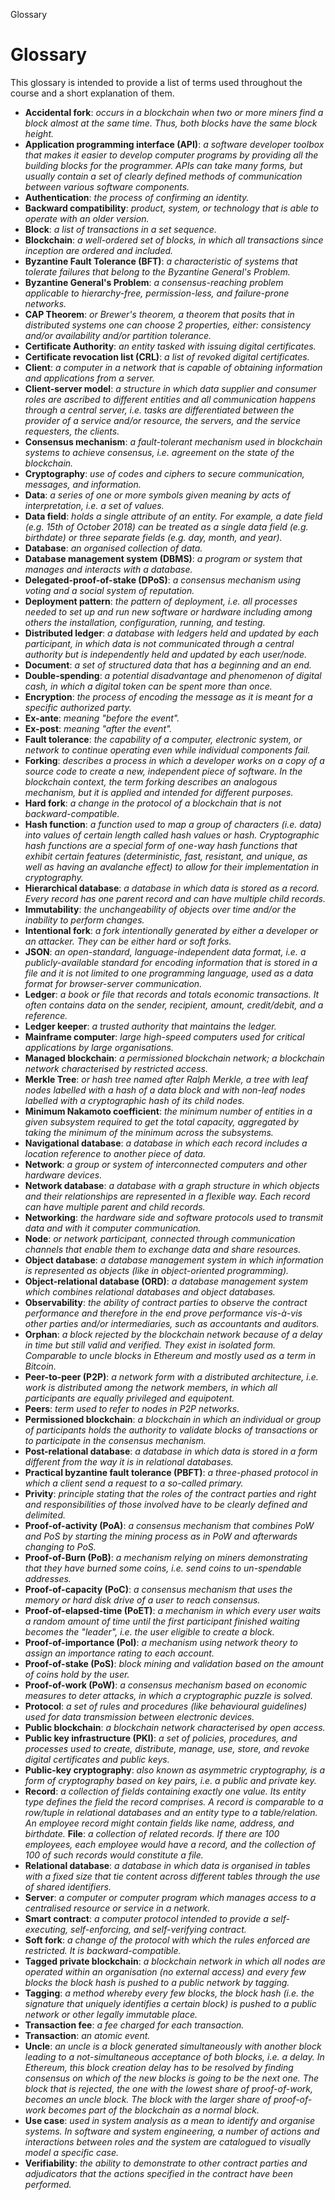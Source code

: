 Glossary

<h1>Glossary</h1>

<p>This glossary is intended to provide a list of terms used throughout the course and a short explanation of them.</p>

<ul>
<li><strong>Accidental fork</strong>: <em>occurs in a blockchain when two or more miners find a block almost at the same time. Thus, both blocks have the same block height.</em></li>
<li><strong>Application programming interface (API)</strong>: <em>a software developer toolbox that makes it easier to develop computer programs by providing all the building blocks for the programmer. APIs can take many forms, but usually contain a set of clearly defined methods of communication between various software components.</em></li>
<li><strong>Authentication</strong>: <em>the process of confirming an identity.</em></li>
<li><strong>Backward compatibility</strong>: <em>product, system, or technology that is able to operate with an older version.</em> </li>
<li><strong>Block</strong>: <em>a list of transactions in a set sequence.</em></li>
<li><strong>Blockchain</strong>: <em>a well-ordered set of blocks, in which all transactions since inception are ordered and included.</em></li>
<li><strong>Byzantine Fault Tolerance (BFT)</strong>: <em>a characteristic of systems that tolerate failures that belong to the Byzantine General&#39;s Problem.</em></li>
<li><strong>Byzantine General&#39;s Problem</strong>: <em>a consensus-reaching problem applicable to hierarchy-free, permission-less, and failure-prone networks.</em></li>
<li><strong>CAP Theorem</strong>: <em>or Brewer&#39;s theorem, a theorem that posits that in distributed systems one can choose 2 properties, either: consistency and/or availability and/or partition tolerance.</em></li>
<li><strong>Certificate Authority</strong>: <em>an entity tasked with issuing digital certificates.</em></li>
<li><strong>Certificate revocation list (CRL)</strong>: <em>a list of revoked digital certificates.</em> </li>
<li><strong>Client</strong>: <em>a computer in a network that is capable of obtaining information and applications from a server.</em></li>
<li><strong>Client-server model</strong>: <em>a structure in which data supplier and consumer roles are ascribed to different entities and all communication happens through a central server, i.e. tasks are differentiated between the provider of a service and/or resource, the servers, and the service requesters, the clients.</em></li>
<li><strong>Consensus mechanism</strong>: <em>a fault-tolerant mechanism used in blockchain systems to achieve consensus, i.e. agreement on the state of the blockchain.</em></li>
<li><strong>Cryptography</strong>: <em>use of codes and ciphers to secure communication, messages, and information.</em></li>
<li><strong>Data</strong>: <em>a series of one or more symbols given meaning by acts of interpretation, i.e. a set of values.</em></li>
<li><strong>Data field</strong>: <em>holds a single attribute of an entity. For example, a date field (e.g. 15th of October 2018) can be treated as a single data field (e.g. birthdate) or three separate fields (e.g. day, month, and year).</em></li>
<li><strong>Database</strong>: <em>an organised collection of data.</em></li>
<li><strong>Database management system (DBMS)</strong>: <em>a program or system that manages and interacts with a database.</em></li>
<li><strong>Delegated-proof-of-stake (DPoS)</strong>: <em>a consensus mechanism using voting and a social system of reputation.</em></li>
<li><strong>Deployment pattern</strong>: <em>the pattern of deployment, i.e. all processes needed to set up and run new software or hardware including among others the installation, configuration, running, and testing.</em></li>
<li><strong>Distributed ledger</strong>: <em>a database with ledgers held and updated by each participant, in which data is not communicated through a central authority but is independently held and updated by each user/node.</em></li>
<li><strong>Document</strong>: <em>a set of structured data that has a beginning and an end.</em></li>
<li><strong>Double-spending</strong>: <em>a potential disadvantage and phenomenon of digital cash, in which a digital token can be spent more than once.</em></li>
<li><strong>Encryption</strong>: <em>the process of encoding the message as it is meant for a specific authorized party.</em></li>
<li><strong>Ex-ante</strong>: <em>meaning &quot;before the event&quot;.</em></li>
<li><strong>Ex-post</strong>: <em>meaning &quot;after the event&quot;.</em></li>
<li><strong>Fault tolerance</strong>: <em>the capability of a computer, electronic system, or network to continue operating even while individual components fail.</em></li>
<li><strong>Forking</strong>: <em>describes a process in which a developer works on a copy of a source code to create a new, independent piece of software. In the blockchain context, the term forking describes an analogous mechanism, but it is applied and intended for different purposes.</em></li>
<li><strong>Hard fork</strong>: <em>a change in the protocol of a blockchain that is not backward-compatible.</em></li>
<li><strong>Hash function</strong>: <em>a function used to map a group of characters (i.e. data) into values of certain length called hash values or hash. Cryptographic hash functions are a special form of one-way hash functions that exhibit certain features (deterministic, fast, resistant, and unique, as well as having an avalanche effect) to allow for their implementation in cryptography.</em></li>
<li><strong>Hierarchical database</strong>: <em>a database in which data is stored as a record. Every record has one parent record and can have multiple child records.</em></li>
<li><strong>Immutability</strong>: <em>the unchangeability of objects over time and/or the inability to perform changes.</em></li>
<li><strong>Intentional fork</strong>: <em>a fork intentionally generated by either a developer or an attacker. They can be either hard or soft forks.</em></li>
<li><strong>JSON</strong>: <em>an open-standard, language-independent data format, i.e. a publicly-available standard for encoding information that is stored in a file and it is not limited to one programming language, used as a data format for browser-server communication.</em></li>
<li><strong>Ledger</strong>: <em>a book or file that records and totals economic transactions. It often contains data on the sender, recipient, amount, credit/debit, and a reference.</em></li>
<li><strong>Ledger keeper</strong>: <em>a trusted authority that maintains the ledger.</em></li>
<li><strong>Mainframe computer</strong>: <em>large high-speed computers used for critical applications by large organisations.</em></li>
<li><strong>Managed blockchain</strong>: <em>a permissioned blockchain network; a blockchain network characterised by restricted access.</em></li>
<li><strong>Merkle Tree</strong>: <em>or hash tree named after Ralph Merkle, a tree with leaf nodes labelled with a hash of a data block and with non-leaf nodes labelled with a cryptographic hash of its child nodes.</em></li>
<li><strong>Minimum Nakamoto coefficient</strong>: <em>the minimum number of entities in a given subsystem required to get the total capacity, aggregated by taking the minimum of the minimum across the subsystems.</em></li>
<li><strong>Navigational database</strong>: <em>a database in which each record includes a location reference to another piece of data.</em></li>
<li><strong>Network</strong>: <em>a group or system of interconnected computers and other hardware devices.</em></li>
<li><strong>Network database</strong>: <em>a database with a graph structure in which objects and their relationships are represented in a flexible way. Each record can have multiple parent and child records.</em></li>
<li><strong>Networking</strong>: <em>the hardware side and software protocols used to transmit data and with it computer communication.</em></li>
<li><strong>Node</strong>: <em>or network participant, connected through communication channels that enable them to exchange data and share resources.</em></li>
<li><strong>Object database</strong>: <em>a database management system in which information is represented as objects (like in object-oriented programming).</em> </li>
<li><strong>Object-relational database (ORD)</strong>: <em>a database management system which combines relational databases and object databases.</em></li>
<li><strong>Observability</strong>: <em>the ability of contract parties to observe the contract performance and therefore in the end prove performance vis-à-vis other parties and/or intermediaries, such as accountants and auditors.</em></li>
<li><strong>Orphan</strong>: <em>a block rejected by the blockchain network because of a delay in time but still valid and verified. They exist in isolated form. Comparable to uncle blocks in Ethereum and mostly used as a term in Bitcoin.</em></li>
<li><strong>Peer-to-peer (P2P)</strong>: <em>a network form with a distributed architecture, i.e. work is distributed among the network members, in which all participants are equally privileged and equipotent.</em></li>
<li><strong>Peers</strong>: <em>term used to refer to nodes in  P2P networks.</em></li>
<li><strong>Permissioned blockchain</strong>: <em>a blockchain in which an individual or group of participants holds the authority to validate blocks of transactions or to participate in the consensus mechanism.</em></li>
<li><strong>Post-relational database</strong>: <em>a database in which data is stored in a form different from the way it is in relational databases.</em></li>
<li><strong>Practical byzantine fault tolerance (PBFT)</strong>: <em>a three-phased protocol in which a client send a request to a so-called primary.</em></li>
<li><strong>Privity</strong>: <em>principle stating that the roles of the contract parties and right and responsibilities of those involved have to be clearly defined and delimited.</em></li>
<li><strong>Proof-of-activity (PoA)</strong>: <em>a consensus mechanism that combines PoW and PoS by starting the mining process as in PoW and afterwards changing to PoS.</em></li>
<li><strong>Proof-of-Burn (PoB)</strong>: <em>a mechanism relying on miners demonstrating that they have burned some coins, i.e. send coins to un-spendable addresses.</em></li>
<li><strong>Proof-of-capacity (PoC)</strong>: <em>a consensus mechanism that uses the memory or hard disk drive of a user to reach consensus.</em></li>
<li><strong>Proof-of-elapsed-time (PoET)</strong>: <em>a mechanism in which every user waits a random amount of time until the first participant finished waiting becomes the &quot;leader&quot;, i.e. the user eligible to create a block.</em></li>
<li><strong>Proof-of-importance (PoI)</strong>: <em>a mechanism using network theory to assign an importance rating to each account.</em></li>
<li><strong>Proof-of-stake (PoS)</strong>: <em>block mining and validation based on the amount of coins hold by the user.</em></li>
<li><strong>Proof-of-work (PoW)</strong>: <em>a consensus mechanism based on economic measures to deter attacks, in which a cryptographic puzzle is solved.</em></li>
<li><strong>Protocol</strong>: <em>a set of rules and procedures (like behavioural guidelines) used for data transmission between electronic devices.</em></li>
<li><strong>Public blockchain</strong>: <em>a blockchain network characterised by open access.</em></li>
<li><strong>Public key infrastructure (PKI)</strong>: <em>a set of policies, procedures, and processes used to create, distribute, manage, use, store, and revoke digital certificates and public keys.</em></li>
<li><strong>Public-key cryptography</strong>: <em>also known as asymmetric cryptography, is a form of cryptography based on key pairs, i.e. a public and private key.</em></li>
<li><strong>Record</strong>: <em>a collection of fields containing exactly one value. Its entity type defines the field the record comprises. A record is comparable to a row/tuple in relational databases and an entity type to a table/relation. An employee record might contain fields like name, address, and birthdate.</em> <strong>File</strong>: <em>a collection of related records. If there are 100 employees, each employee would have a record, and the collection of 100 of such records would constitute a file.</em></li>
<li><strong>Relational database</strong>: <em>a database in which data is organised in tables with a fixed size that tie content across different tables through the use of shared identifiers.</em></li>
<li><strong>Server</strong>: <em>a computer or computer program which manages access to a centralised resource or service in a network.</em></li>
<li><strong>Smart contract</strong>: <em>a computer protocol intended to provide a self-executing, self-enforcing, and self-verifying contract.</em></li>
<li><strong>Soft fork</strong>: <em>a change of the protocol with which the rules enforced are restricted. It is backward-compatible.</em></li>
<li><strong>Tagged private blockchain</strong>: <em>a blockchain network in which all nodes are operated within an organisation (no external access) and every few blocks the block hash is pushed to a public network by tagging.</em></li>
<li><strong>Tagging</strong>: <em>a method whereby every few blocks, the block hash (i.e. the signature that uniquely identifies a certain block) is pushed to a public network or other legally immutable place.</em> </li>
<li><strong>Transaction fee</strong>: <em>a fee charged for each transaction.</em></li>
<li><strong>Transaction</strong>: <em>an atomic event.</em></li>
<li><strong>Uncle</strong>: <em>an uncle is a block generated simultaneously with another block leading to a not-simultaneous acceptance of both blocks, i.e. a delay. In Ethereum, this block creation delay has to be resolved by finding consensus on which of the new blocks is going to be the next one. The block that is rejected, the one with the lowest share of proof-of-work, becomes an uncle block. The block with the larger share of proof-of-work becomes part of the blockchain as a normal block.</em></li>
<li><strong>Use case</strong>: <em>used in system analysis as a mean to identify and organise systems. In software and system engineering, a number of actions and interactions between roles and the system are catalogued to visually model a specific case.</em></li>
<li><strong>Verifiability</strong>: <em>the ability to demonstrate to other contract parties and adjudicators that the actions specified in the contract have been performed.</em></li>
</ul>
